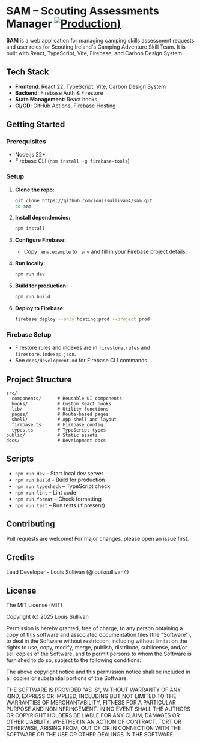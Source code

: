 # SAM – Scouting Assessments Manager [![Production)](https://github.com/louissullivan4/sam/actions/workflows/prod-deploy.yml/badge.svg)](https://github.com/louissullivan4/sam/actions/workflows/prod-deploy.yml)

**SAM** is a web application for managing camping skills assessment requests and user roles for Scouting Ireland's Camping Adventure Skill Team. It is built with React, TypeScript, Vite, Firebase, and Carbon Design System.

## Tech Stack

- **Frontend**: React 22, TypeScript, Vite, Carbon Design System
- **Backend**: Firebase Auth & Firestore
- **State Management**: React hooks
- **CI/CD**: GitHub Actions, Firebase Hosting

## Getting Started

### Prerequisites

- Node.js 22+
- Firebase CLI (`npm install -g firebase-tools`)

### Setup

1. **Clone the repo:**
   ```sh
   git clone https://github.com/louissullivan4/sam.git
   cd sam
   ```

2. **Install dependencies:**
   ```sh
   npm install
   ```

3. **Configure Firebase:**
   - Copy `.env.example` to `.env` and fill in your Firebase project details.

4. **Run locally:**
   ```sh
   npm run dev
   ```

5. **Build for production:**
   ```sh
   npm run build
   ```

6. **Deploy to Firebase:**
   ```sh
   firebase deploy --only hosting:prod --project prod
   ```

### Firebase Setup

- Firestore rules and indexes are in `firestore.rules` and `firestore.indexes.json`.
- See `docs/development.md` for Firebase CLI commands.

## Project Structure

```
src/
  components/      # Reusable UI components
  hooks/           # Custom React hooks
  lib/             # Utility functions
  pages/           # Route-based pages
  shell/           # App shell and layout
  firebase.ts      # Firebase config
  types.ts         # TypeScript types
public/            # Static assets
docs/              # Development docs
```

## Scripts

- `npm run dev` – Start local dev server
- `npm run build` – Build for production
- `npm run typecheck` – TypeScript check
- `npm run lint` – Lint code
- `npm run format` – Check formatting
- `npm run test` – Run tests (if present)

## Contributing

Pull requests are welcome! For major changes, please open an issue first.

## Credits

Lead Developer - Louis Sullivan (@louissullivan4)
 
## License
 
The MIT License (MIT)

Copyright (c) 2025 Louis Sullivan

Permission is hereby granted, free of charge, to any person obtaining a copy of this software and associated documentation files (the "Software"), to deal in the Software without restriction, including without limitation the rights to use, copy, modify, merge, publish, distribute, sublicense, and/or sell copies of the Software, and to permit persons to whom the Software is furnished to do so, subject to the following conditions:

The above copyright notice and this permission notice shall be included in all copies or substantial portions of the Software.

THE SOFTWARE IS PROVIDED "AS IS", WITHOUT WARRANTY OF ANY KIND, EXPRESS OR IMPLIED, INCLUDING BUT NOT LIMITED TO THE WARRANTIES OF MERCHANTABILITY, FITNESS FOR A PARTICULAR PURPOSE AND NONINFRINGEMENT. IN NO EVENT SHALL THE AUTHORS OR COPYRIGHT HOLDERS BE LIABLE FOR ANY CLAIM, DAMAGES OR OTHER LIABILITY, WHETHER IN AN ACTION OF CONTRACT, TORT OR OTHERWISE, ARISING FROM, OUT OF OR IN CONNECTION WITH THE SOFTWARE OR THE USE OR OTHER DEALINGS IN THE SOFTWARE.